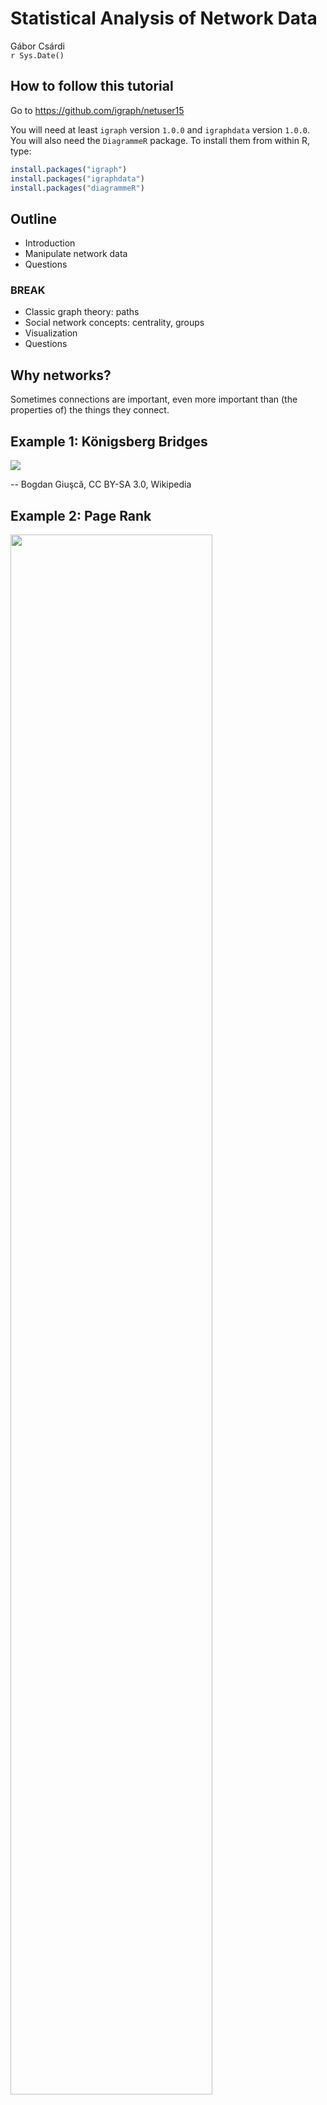 # Statistical Analysis of Network Data
Gábor Csárdi  
`r Sys.Date()`  



## How to follow this tutorial

Go to https://github.com/igraph/netuser15

You will need at least `igraph` version `1.0.0` and `igraphdata` version
`1.0.0`. You will also need the `DiagrammeR` package. To install them
from within R, type:

```r
install.packages("igraph")
install.packages("igraphdata")
install.packages("diagrammeR")
```



## Outline

* Introduction
* Manipulate network data
* Questions

### BREAK

* Classic graph theory: paths
* Social network concepts: centrality, groups
* Visualization
* Questions

## Why networks?

Sometimes connections are important, even more important than
(the properties of) the things they connect.

## Example 1: Königsberg Bridges

![](images/Konigsberg_bridges.png)

-- Bogdan Giuşcă, CC BY-SA 3.0, Wikipedia

## Example 2: Page Rank

<img src="images/ILLUSTRATION3.PNG.png" width="80%">

http://computationalculture.net/article/what_is_in_pagerank

## Example 3: Matching Twitter to Facebook

![](images/twitter-facebook-branding2.png)

http://morganlinton.com/wp-content/uploads/2013/12/twitter-facebook-branding2.png

## Example 4: Detection of groups 

![](images/389px-Network_Community_Structure.svg.png)

https://en.wikipedia.org/wiki/Community_structure#/
media/File:Network_Community_Structure.svg

<!-- ## Example 5: Detection of unusual activity -->

<!-- Detection of dense parts of the network, that were not dense before. -->

## About igraph

* Network analysis library, written mostly in C/C++.
* Interface to R and Python
* https://github.com/igraph
* http://igraph.org
* Mailing list, stack overflow help.
* Open GitHub issues for bugs

# Creating and manipulating networks in R/igraph.

## What is a network or graph?

![](user-2015_files/figure-html/unnamed-chunk-1-1.png) 

## More formally:

* `V`: set of vertices
* `E`: subset of ordered or unordered pairs of vertices. Multiset, really.

## Creating toy networks with `make_graph`


```r
library(igraph)
```


```r
toy1 <- make_graph(~ A - B, B - C - D, D - E:F:A, A:B - G:H)
toy1
```

```
#> IGRAPH UN-- 8 10 -- 
#> + attr: name (v/c)
#> + edges (vertex names):
#>  [1] A--B A--D A--G A--H B--C B--G B--H C--D D--E D--F
```

----


```r
par(mar = c(0,0,0,0)); plot(toy1)
```

![](user-2015_files/figure-html/unnamed-chunk-4-1.png) 

----


```r
toy2 <- make_graph(~ A -+ B, B -+ C -+ D +- A:B)
toy2
```

```
#> IGRAPH DN-- 4 5 -- 
#> + attr: name (v/c)
#> + edges (vertex names):
#> [1] A->B A->D B->C B->D C->D
```

----


```r
par(mar = c(0,0,0,0)); plot(toy2)
```

![](user-2015_files/figure-html/unnamed-chunk-6-1.png) 

## Printout of a graph


```r
toy2
```

```
#> IGRAPH DN-- 4 5 -- 
#> + attr: name (v/c)
#> + edges (vertex names):
#> [1] A->B A->D B->C B->D C->D
```

`IGRAPH` means this is a graph object. Next, comes a four letter
code:

* `U` or `D` for undirected or directed
* `N` if the graph is named, always use named graphs for real data sets.
* `W` if the graph is weighted (has a `weight` edge attribute).
* `B` if the graph is bipartite (has a `type` vertex attribute).

## Attributes


```r
make_ring(5)
```

```
#> IGRAPH U--- 5 5 -- Ring graph
#> + attr: name (g/c), mutual (g/l), circular (g/l)
#> + edges:
#> [1] 1--2 2--3 3--4 4--5 1--5
```

* Some graphs have a name (`name` graph attribute), that comes after
the two dashes.
* Then the variuos attributes are listed. Attributes
are metadata that is attached to the vertices, edges, or the graph
itself.
* `(v/c)` means that `name` is a vertex attribute, and it is
character.
* `(e/.)` means an edge attribute, `(g/.)` means a graph attribute

-----


```r
make_ring(5)
```

```
#> IGRAPH U--- 5 5 -- Ring graph
#> + attr: name (g/c), mutual (g/l), circular (g/l)
#> + edges:
#> [1] 1--2 2--3 3--4 4--5 1--5
```
* Attribute types: `c` for character, `n` for numeric, `l` for
logical and `x` (complex) for anything else.
* igraph treats some attributes specially. Always start your non-special
attributes with an uppercase letter.

## Real network data

## Adjacency matrices


```r
A <- matrix(sample(0:1, 100, replace = TRUE), nrow = 10)
A
```

```
#>       [,1] [,2] [,3] [,4] [,5] [,6] [,7] [,8] [,9] [,10]
#>  [1,]    0    0    1    0    0    0    0    1    1     1
#>  [2,]    1    1    0    1    0    0    0    1    1     1
#>  [3,]    0    1    0    1    0    1    1    0    1     1
#>  [4,]    0    0    0    0    1    1    0    0    0     0
#>  [5,]    0    1    0    0    0    1    1    0    0     0
#>  [6,]    1    0    1    1    1    0    0    0    0     1
#>  [7,]    1    1    0    0    0    0    1    0    0     0
#>  [8,]    1    0    1    1    0    0    1    0    0     0
#>  [9,]    1    1    1    1    0    0    0    0    1     1
#> [10,]    1    1    1    1    1    0    0    1    1     1
```

-----


```r
graph_from_adjacency_matrix(A)
```

```
#> IGRAPH D--- 10 47 -- 
#> + edges:
#>  [1]  1-> 3  1-> 8  1-> 9  1->10  2-> 1  2-> 2  2-> 4  2-> 8  2-> 9
#> [10]  2->10  3-> 2  3-> 4  3-> 6  3-> 7  3-> 9  3->10  4-> 5  4-> 6
#> [19]  5-> 2  5-> 6  5-> 7  6-> 1  6-> 3  6-> 4  6-> 5  6->10  7-> 1
#> [28]  7-> 2  7-> 7  8-> 1  8-> 3  8-> 4  8-> 7  9-> 1  9-> 2  9-> 3
#> [37]  9-> 4  9-> 9  9->10 10-> 1 10-> 2 10-> 3 10-> 4 10-> 5 10-> 8
#> [46] 10-> 9 10->10
```

## List of edges


```r
L <- matrix(sample(1:10, 20, replace = TRUE), ncol = 2)
L
```

```
#>       [,1] [,2]
#>  [1,]    7    6
#>  [2,]    6    4
#>  [3,]    4    1
#>  [4,]    7    6
#>  [5,]    7    4
#>  [6,]    6    7
#>  [7,]    5   10
#>  [8,]   10    9
#>  [9,]    4    7
#> [10,]    2    2
```

-----


```r
graph_from_edgelist(L)
```

```
#> IGRAPH D--- 10 10 -- 
#> + edges:
#>  [1]  7-> 6  6-> 4  4-> 1  7-> 6  7-> 4  6-> 7  5->10 10-> 9  4-> 7
#> [10]  2-> 2
```

## Two tables, one for vertices, one for edges


```r
edges <- data.frame(
  stringsAsFactors = FALSE,
  from = c("BOS", "JFK", "LAX"),
  to   = c("JFK", "LAX", "JFK"),
  Carrier = c("United", "Jetblue", "Virgin America"),
  Departures = c(30, 60, 121)
)
vertices <- data.frame(
  stringsAsFactors = FALSE,
  name = c("BOS", "JFK", "LAX"),
  City = c("Boston, MA", "New York City, NY",
    "Los Angeles, CA")
)
```

-----


```r
edges
```

```
#>   from  to        Carrier Departures
#> 1  BOS JFK         United         30
#> 2  JFK LAX        Jetblue         60
#> 3  LAX JFK Virgin America        121
```

-----


```r
vertices
```

```
#>   name              City
#> 1  BOS        Boston, MA
#> 2  JFK New York City, NY
#> 3  LAX   Los Angeles, CA
```

-----


```r
toy_air <- graph_from_data_frame(edges, vertices = vertices)
toy_air
```

```
#> IGRAPH DN-- 3 3 -- 
#> + attr: name (v/c), City (v/c), Carrier (e/c), Departures (e/n)
#> + edges (vertex names):
#> [1] BOS->JFK JFK->LAX LAX->JFK
```

----

The real US airports data set is in the `igraphdata` package:


```r
library(igraphdata)
data(USairports)
USairports
```

```
#> IGRAPH DN-- 755 23473 -- US airports
#> + attr: name (g/c), name (v/c), City (v/c), Position (v/c),
#> | Carrier (e/c), Departures (e/n), Seats (e/n), Passengers
#> | (e/n), Aircraft (e/n), Distance (e/n)
#> + edges (vertex names):
#>  [1] BGR->JFK BGR->JFK BOS->EWR ANC->JFK JFK->ANC LAS->LAX MIA->JFK
#>  [8] EWR->ANC BJC->MIA MIA->BJC TEB->ANC JFK->LAX LAX->JFK LAX->SFO
#> [15] AEX->LAS BFI->SBA ELM->PIT GEG->SUN ICT->PBI LAS->LAX LAS->PBI
#> [22] LAS->SFO LAX->LAS PBI->AEX PBI->ICT PIT->VCT SFO->LAX VCT->DWH
#> [29] IAD->JFK ABE->CLT ABE->HPN AGS->CLT AGS->CLT AVL->CLT AVL->CLT
#> [36] AVP->CLT AVP->PHL BDL->CLT BHM->CLT BHM->CLT BNA->CLT BNA->CLT
#> + ... omitted several edges
```

----

Converting it back to tables


```r
as_data_frame(toy_air, what = "edges")
```

```
#>   from  to        Carrier Departures
#> 1  BOS JFK         United         30
#> 2  JFK LAX        Jetblue         60
#> 3  LAX JFK Virgin America        121
```

-----


```r
as_data_frame(toy_air, what = "vertices")
```

```
#>     name              City
#> BOS  BOS        Boston, MA
#> JFK  JFK New York City, NY
#> LAX  LAX   Los Angeles, CA
```

-----

Long data frames


```r
as_long_data_frame(toy_air)
```

```
#>   from to        Carrier Departures from_name         from_City to_name
#> 1    1  2         United         30       BOS        Boston, MA     JFK
#> 2    2  3        Jetblue         60       JFK New York City, NY     LAX
#> 3    3  2 Virgin America        121       LAX   Los Angeles, CA     JFK
#>             to_City
#> 1 New York City, NY
#> 2   Los Angeles, CA
#> 3 New York City, NY
```

-----

Quickly look at the metadata, without conversion:


```r
V(USairports)[[1:5]]
```

```
#> + 5/755 vertices, named:
#>   name          City         Position
#> 1  BGR    Bangor, ME N444827 W0684941
#> 2  BOS    Boston, MA N422152 W0710019
#> 3  ANC Anchorage, AK N611028 W1495947
#> 4  JFK  New York, NY N403823 W0734644
#> 5  LAS Las Vegas, NV N360449 W1150908
```

----


```r
E(USairports)[[1:5]]
```

```
#> + 5/23473 edges (vertex names):
#>   tail head tid hid             Carrier Departures Seats Passengers
#> 1  JFK  BGR   4   1 British Airways Plc          1   226        193
#> 2  JFK  BGR   4   1 British Airways Plc          1   299        253
#> 3  EWR  BOS   7   2 British Airways Plc          1   216        141
#> 4  JFK  ANC   4   3 China Airlines Ltd.         13  5161       3135
#> 5  ANC  JFK   3   4 China Airlines Ltd.         13  5161       4097
#>   Aircraft Distance
#> 1      627      382
#> 2      819      382
#> 3      627      200
#> 4      819     3386
#> 5      819     3386
```

## Weighted graphs

Numbers (usually real) assigned to edges. E.g. number of departures,
or number of passengers.

![](images/graph6.png)

http://web.cecs.pdx.edu/~sheard/course/Cs163/Doc/Graphs.html

## Multigraphs

They have multiple (directed) edges between the
same pair of vertices. A graph that has no multiple edges
and no loop edges is a simple graph.

![](images/Multi-pseudograph.png)

https://en.wikipedia.org/wiki/Multigraph

Multi-graphs are nasty. Always check if your graph is a multi-graph.

-----


```r
is_simple(USairports)
```

```
#> [1] FALSE
```

```r
sum(which_multiple(USairports))
```

```
#> [1] 15208
```

```r
sum(which_loop(USairports))
```

```
#> [1] 53
```

-----

`simplify()` creates a simple graph from a multigraph, in a flexible
way: you can specify what it should do with the edge attributes.


```r
air <- simplify(USairports, edge.attr.comb =
  list(Departures = "sum", Seats = "sum", Passengers = "sum", "ignore"))
is_simple(air)
```

```
#> [1] TRUE
```

```r
summary(air)
```

```
#> IGRAPH DN-- 755 8228 -- US airports
#> + attr: name (g/c), name (v/c), City (v/c), Position (v/c),
#> | Departures (e/n), Seats (e/n), Passengers (e/n)
```

## Querying and manipulating networks: the `[` and `[[` operators

The `[` operator treats the graph as an adjacency matrix.

```
    BOS JFK ANC EWR . . .
BOS   .   1   .   1
JFK   1   .   1   .
ANC   .   1   .   .
EWR   1   .   1   .
. . .
```
-----

The `[[` operator treats the graph as an adjacency list.


```r
BOS: JFK, LAX, EWR, MKE, PVD
JFK: BGR, BOS, SFO, BNA, BUF, SRQ, RIC RDU, MSP
LAX: DTW, MSY, LAS, FLL, STL,
. . .
```

## Queries

Does an edge exist?


```r
air["BOS", "JFK"]
```

```
#> [1] 1
```

```r
air["BOS", "ANC"]
```

```
#> [1] 0
```

-----

Convert the graph to an adjacency matrix, or just a part of it:


```r
air[c("BOS", "JFK", "ANC"), c("BOS", "JFK", "ANC")]
```

```
#> 3 x 3 sparse Matrix of class "dgCMatrix"
#>     BOS JFK ANC
#> BOS   .   1   .
#> JFK   1   .   1
#> ANC   .   1   .
```

For weighted graphs, query the edge weight:


```r
E(air)$weight <- E(air)$Passengers
air["BOS", "JFK"]
```

```
#> [1] 31426
```

----

All adjacenct vertices of a vertex:


```r
air[["BOS"]]
```

```
#> $BOS
#> + 79/755 vertices, named:
#>  [1] BGR JFK LAS MIA EWR LAX PBI PIT SFO IAD BDL BUF BWI CAK CLE CLT CMH
#> [18] CVG DCA DTW GSO IND LGA MDT MKE MSP MSY MYR ORF PHF PHL RDU RIC SRQ
#> [35] STL SYR ALB PVD ROC SCE FLL MCO TPA BHB IAH ORD PBG PQI MCI ATL AUS
#> [52] DEN DFW MDW PDX PHX RSW SAN SEA SLC ACY JAX MEM SJU STT SJC LGB FRG
#> [69] IAG ACK LEB MVY PVC BMG AUG HYA RKD RUT SLK
```

----


```r
air[[, "BOS"]]
```

```
#> $BOS
#> + 79/755 vertices, named:
#>  [1] BGR JFK LAS MIA EWR LAX PBI PIT SFO IAD BDL BUF BWI CAK CLE CLT CMH
#> [18] CVG DCA DTW IND LGA MDT MKE MSP MSY MYR PHF PHL RDU RIC SRQ STL SYR
#> [35] XNA ALB MHT PVD ROC SCE FLL MCO TPA BHB IAH ORD PBG PQI MCI ATL AUS
#> [52] DEN DFW MDW PDX PHX RSW SAN SEA SLC ACY JAX MEM SJU STT SJC LGB FRG
#> [69] PTK PGD ACK LEB MVY PVC AUG HYA RKD RUT SLK
```

## Manipulation

Add an edge (and potentially set its weight):

```r
air["BOS", "ANC"] <- TRUE
air["BOS", "ANC"]
```

```
#> [1] 1
```

Remove an edge:

```r
air["BOS", "ANC"] <- FALSE
air["BOS", "ANC"]
```

```
#> [1] 0
```

----

Note that you can use all allowed indexing modes, e.g.

```r
g <- make_empty_graph(10)
g[-1, 1] <- TRUE
g
```

```
#> IGRAPH D--- 10 9 -- 
#> + edges:
#> [1]  2->1  3->1  4->1  5->1  6->1  7->1  8->1  9->1 10->1
```
creates a star graph.

----

Add vertices to a graph:


```r
g <- make_ring(10) + 2
par(mar = c(0,0,0,0)); plot(g)
```

![](user-2015_files/figure-html/unnamed-chunk-35-1.png) 

----

Add vertices with attributes:


```r
g <- make_(ring(10), with_vertex_(color = "grey")) +
  vertices(2, color = "red")
par(mar = c(0,0,0,0)); plot(g)
```

![](user-2015_files/figure-html/unnamed-chunk-36-1.png) 

----

Add an edge


```r
g <- make_(star(10), with_edge_(color = "grey")) +
  edge(5, 6, color = "red")
par(mar = c(0,0,0,0)); plot(g)
```

![](user-2015_files/figure-html/unnamed-chunk-37-1.png) 

----

Add a chain of edges


```r
g <- make_(empty_graph(5)) + path(1,2,3,4,5,1)
g2 <- make_(empty_graph(5)) + path(1:5, 1)
g
```

```
#> IGRAPH D--- 5 5 -- 
#> + edges:
#> [1] 1->2 2->3 3->4 4->5 5->1
```

```r
g2
```

```
#> IGRAPH D--- 5 5 -- 
#> + edges:
#> [1] 1->2 2->3 3->4 4->5 5->1
```

## Exercise

Create the wheel graph.

![](user-2015_files/figure-html/unnamed-chunk-39-1.png) 

## (A) solution


```r
make_star(11, center = 11, mode = "undirected") + path(1:10, 1)
```

```
#> IGRAPH U--- 11 20 -- Star
#> + attr: name (g/c), mode (g/c), center (g/n)
#> + edges:
#>  [1]  1--11  2--11  3--11  4--11  5--11  6--11  7--11  8--11  9--11
#> [10] 10--11  1-- 2  2-- 3  3-- 4  4-- 5  5-- 6  6-- 7  7-- 8  8-- 9
#> [19]  9--10  1--10
```

## Vertex sequences

They are the key objects to manipulate graphs. Vertex sequences
can be created in various ways. Most frequently used ones:

|expression                 |result                            |
|:--------------------------|:---------------------------------|
|`V(air)`                   |All vertices.                     |
|`V(air)[1,2:5]`            |Vertices in these positions       |
|`V(air)[degree(air) < 2]`  |Vertices satisfying condition     |
|`V(air)[nei('BOS')]`       |Neighbors of a vertex             |
|`V(air)['BOS', 'JFK']`     |Select given vertices             |

## Edge sequences

The same for edges:

|expresssion                |result                                       |
|:--------------------------|:--------------------------------------------|
|`E(air)`                   |All edges.                                   |
|`E(air)[FL %--% CA]`       |Edges between two vertex sets                |
|`E(air)[FL %->% CA]`       |Edges between two vertex sets, directionally |
|`E(air, path = P)`         |Edges along a path                           |
|`E(air)[to('BOS')]`        |Incoming edges of a vertex                   |
|`E(air)[from('BOS')]`      |Outgoing edges of a vertex                   |

## Manipulate attributes via vertex and edge sequences


```r
FL <- V(air)[grepl("FL$", City)]
CA <- V(air)[grepl("CA$", City)]

V(air)$color <- "grey"
V(air)[FL]$color <- "blue"
V(air)[CA]$color <- "blue"
```

----


```r
E(air)[FL %--% CA]
```

```
#> + 21/8228 edges (vertex names):
#>  [1] MIA->LAX MIA->SFO MIA->SJC LAX->MIA LAX->FLL LAX->MCO LAX->TPA
#>  [8] SFO->MIA SFO->FLL SFO->MCO FLL->LAX FLL->SFO FLL->LGB MCO->LAX
#> [15] MCO->SFO TPA->LAX SMF->MIA JAX->OAK OAK->JAX LGB->FLL VNY->ORL
```

```r
E(air)$color <- "grey"
E(air)[FL %--% CA]$color <- "red"
```

## Quick look at metadata


```r
V(air)[[1:5]]
```

```
#> + 5/755 vertices, named:
#>   name          City         Position color
#> 1  BGR    Bangor, ME N444827 W0684941  grey
#> 2  BOS    Boston, MA N422152 W0710019  grey
#> 3  ANC Anchorage, AK N611028 W1495947  grey
#> 4  JFK  New York, NY N403823 W0734644  grey
#> 5  LAS Las Vegas, NV N360449 W1150908  grey
```

----


```r
E(air)[[1:5]]
```

```
#> + 5/8228 edges (vertex names):
#>   tail head tid hid Departures Seats Passengers weight color
#> 1  BOS  BGR   2   1          1    34          6      6  grey
#> 2  JFK  BGR   4   1          2   525        446    446  grey
#> 3  MIA  BGR   6   1          1    12          4      4  grey
#> 4  EWR  BGR   7   1          4   758        680    680  grey
#> 5  DCA  BGR  43   1          4   200        116    116  grey
```

# BREAK

## Paths


![](user-2015_files/figure-html/unnamed-chunk-45-1.png) 

## Paths

![](user-2015_files/figure-html/unnamed-chunk-46-1.png) 

## Define a path in igraph


```r
set.seed(42)
g <- sample_gnp(12, 0.25)

pa <- V(g)[11, 2, 12, 8]

V(g)[pa]$color <- 'green'
E(g)$color <- 'grey'
E(g, path = pa)$color <- 'red'
E(g, path = pa)$width <- 3
```

----


```r
par(mar=c(0,0,0,0))
plot(g, margin = 0, layout = layout_nicely)
```

![](user-2015_files/figure-html/unnamed-chunk-48-1.png) 

## Shortest paths

![](user-2015_files/figure-html/unnamed-chunk-49-1.png) 

----

Length of the shortest path: distance.
How many planes to get from `PBI` to `BDL`?


```r
air <- delete_edge_attr(air, "weight")
distances(air, 'PBI', 'ANC')
```

```
#>     ANC
#> PBI   2
```

----


```r
sp <- shortest_paths(air, 'PBI', 'ANC', output = "both")
sp
```

```
#> $vpath
#> $vpath[[1]]
#> + 3/755 vertices, named:
#> [1] PBI JFK ANC
#> 
#> 
#> $epath
#> $epath[[1]]
#> + 2/8228 edges (vertex names):
#> [1] PBI->JFK JFK->ANC
#> 
#> 
#> $predecessors
#> NULL
#> 
#> $inbound_edges
#> NULL
```

```r
air[[ sp$epath[[1]] ]]
```

```
#> $MSL
#> + 2/755 vertices, named:
#> [1] ATL DLH
#> 
#> $OKC
#> + 34/755 vertices, named:
#>  [1] JFK LAS EWR LAX ELM PIT IAD BWI CLE CLT CMH DTW MSP SDF STL IAH ORD
#> [18] MCI ABQ ATL DEN DFW HOU MDW PHX SAT SLC SMF TUS MEM GJT DAL NYL LUK
```

----


```r
all_shortest_paths(air, 'PBI', 'ANC')$res
```

```
#> [[1]]
#> + 3/755 vertices, named:
#> [1] PBI ORD ANC
#> 
#> [[2]]
#> + 3/755 vertices, named:
#> [1] PBI EWR ANC
#> 
#> [[3]]
#> + 3/755 vertices, named:
#> [1] PBI JFK ANC
```

## Weighted paths


```r
wair <- simplify(USairports, edge.attr.comb = 
   list(Departures = "sum", Seats = "sum", Passangers = "sum",
        Distance = "first", "ignore"))
E(wair)$weight <- E(wair)$Distance
```

## Weighted (shortest) paths


```r
distances(wair, c('BOS', 'JFK', 'PBI', 'AZO'), 
                    c('BOS', 'JFK', 'PBI', 'AZO'))
```

```
#>      BOS  JFK  PBI  AZO
#> BOS    0  187 1197  745
#> JFK  187    0 1028  621
#> PBI 1197 1028    0 1116
#> AZO  745  621 1116    0
```

----


```r
shortest_paths(wair, from = 'BOS', to = 'AZO')$vpath
```

```
#> [[1]]
#> + 3/755 vertices, named:
#> [1] BOS DTW AZO
```

```r
all_shortest_paths(wair, from = 'BOS', to = 'AZO')$res
```

```
#> [[1]]
#> + 3/755 vertices, named:
#> [1] BOS DTW AZO
```

## Mean path length


```r
mean_distance(air)
```

```
#> [1] 3.52743
```

```r
air_dist_hist <- distance_table(air)
air_dist_hist
```

```
#> $res
#> [1]   8228  94912 166335 163830  86263  15328   2793    291     27
#> 
#> $unconnected
#> [1] 31263
```

----


```r
barplot(air_dist_hist$res, names.arg = seq_along(air_dist_hist$res))
```

![](user-2015_files/figure-html/unnamed-chunk-57-1.png) 

## Components

<img src="images/Pseudoforest.png" with="65%">

David Eppstein, public domain

## Strongly connected components

<img src="images/scc.jpg" width="65%">

http://www.greatandlittle.com/studios/

----


```r
co <- components(air, mode = "weak")
co$csize
```

```
#> [1] 745   2   2   3   2   1
```

```r
groups(co)[[2]]
```

```
#> [1] "GKN" "MXY"
```

----


```r
co <- components(air, mode = "strong")
co$csize
```

```
#>  [1]   1   1   1   1   1   1   1   1   1   1   2   1   2   1   1   2   1
#> [18]   1   1   1   1   1   1   1 723   1   1   1   1   1
```

## Bow-tie structure of a directed graph

<img src="images/bowtie-page.png" width="65%">

http://webdatacommons.org/hyperlinkgraph/2012-08/topology.html

## Exercise

1. Extract the large (strongly) connected component from the
   airport graph, as a separate graph.
   Hint: `components()`, `induced_subgraph()`.
   How many airports are not in this component?

1. In the large connected component, which airport is better
   connected, `LAX` or `BOS`? I.e. what is the mean number of
   plane changes that are required if traveling to a uniformly
   randomly picked airport?

1. Which airport is the best connected one? Which one is the 
   worst (within the strongly connected component)?

## Solution


```r
largest_component <- function(graph) {
  comps <- components(graph, mode = "strong")
  gr <- groups(comps)
  sizes <- vapply(gr, length, 1L)
  induced_subgraph(graph, gr[[ which.max(sizes) ]])
}
sc_air <- largest_component(air)
```

----


```r
table(distances(sc_air, "BOS"))
```

```
#> 
#>   0   1   2   3   4   5 
#>   1  83 355 135 147   2
```

```r
table(distances(sc_air, "LAX"))
```

```
#> 
#>   0   1   2   3   4   5 
#>   1 109 394 195  22   2
```

----


```r
mean(as.vector(distances(sc_air, "BOS")))
```

```
#> [1] 2.484094
```

```r
mean(as.vector(distances(sc_air, "LAX")))
```

```
#> [1] 2.185339
```

----


```r
D <- distances(sc_air)
sort(rowMeans(D))[1:10]
```

```
#>      ORD      MSP      SEA      DTW      LAX      PHX      EWR      ANC 
#> 2.117566 2.146611 2.149378 2.170124 2.185339 2.218534 2.224066 2.230982 
#>      SLC      JFK 
#> 2.235131 2.275242
```

----


```r
sort(rowMeans(D), decreasing = TRUE)[1:10]
```

```
#>      DQR      SDX      BLD      TIQ      TCL      CPX      AFK      WHD 
#> 6.147994 6.147994 5.150761 5.135546 4.889350 4.872752 4.820194 4.799447 
#>      ZXH      DOF 
#> 4.799447 4.798064
```

----


```r
V(sc_air)[[names(sort(rowMeans(D), decreasing = TRUE)[1:10])]]
```

```
#> + 10/723 vertices, named:
#>     name                 City         Position color
#> 567  DQR    Peach Springs, AZ N355919 W1134836  grey
#> 570  SDX           Sedona, AZ N345055 W1114718  grey
#> 566  BLD     Boulder City, NV N355651 W1145140  grey
#> 180  TIQ           Tinian, TT N145949 E1453705  grey
#> 688  TCL       Tuscaloosa, AL N331314 W0873641  grey
#> 722  CPX          Culebra, PR  N181848 W651816  grey
#> 670  AFK         Nebraska, NE  N403620 W955204  grey
#> 418  WHD            Hyder, AK N555412 W1300024  grey
#> 420  ZXH Chomondely Sound, AK N551421 W1320651  grey
#> 410  DOF         Dora Bay, AK N551400 W1321300  grey
```

## Centrality

Finding important vertices in the network (family of concepts)

![](user-2015_files/figure-html/unnamed-chunk-66-1.png) 

## Centrality

![](user-2015_files/figure-html/unnamed-chunk-67-1.png) 

## Classic centrality measures: degree


```r
V(kite)$label.cex <- 2
V(kite)$color <- V(kite)$frame.color <- "grey"
V(kite)$size <- 30
par(mar=c(0,0,0,0)) ; plot(kite)
```

![](user-2015_files/figure-html/unnamed-chunk-68-1.png) 

-------


```r
d <- degree(kite)
par(mar = c(0,0,0,0))
plot(kite, vertex.size = 10 * d, vertex.label =
       paste0(V(kite)$name, ":", d))
```

![](user-2015_files/figure-html/unnamed-chunk-69-1.png) 


## Classic centrality measures: closeness

1 / How many steps do you need to get there?


```r
cl <- closeness(kite)
```

-----


```r
par(mar=c(0,0,0,0)); plot(kite, vertex.size = 500 * cl)
```

![](user-2015_files/figure-html/unnamed-chunk-71-1.png) 

## Classic centrality measures: betweenness

How many shortest paths goes through me


```r
btw <- betweenness(kite)
btw
```

```
#>          A          B          C          D          E          F 
#>  0.8333333  0.8333333  0.0000000  3.6666667  0.0000000  8.3333333 
#>          G          H          I          J 
#>  8.3333333 14.0000000  8.0000000  0.0000000
```

-----


```r
par(mar=c(0,0,0,0)); plot(kite, vertex.size = 3 * btw)
```

![](user-2015_files/figure-html/unnamed-chunk-73-1.png) 

## Eigenvector centrality

Typically for directed. Central vertex: it is cited by central vertices.


```r
ec <- eigen_centrality(kite)$vector
ec
```

```
#>          A          B          C          D          E          F 
#> 0.73221232 0.73221232 0.59422577 1.00000000 0.59422577 0.82676381 
#>          G          H          I          J 
#> 0.82676381 0.40717690 0.09994054 0.02320742
```

```r
cor(ec, d)
```

```
#> [1] 0.9542561
```

-----


```r
par(mar=c(0,0,0,0)); plot(kite, vertex.size = 20 * ec)
```

![](user-2015_files/figure-html/unnamed-chunk-75-1.png) 

## Page Rank

Fixes the practical problems with eigenvector centrality


```r
page_rank(kite)$vector
```

```
#>          A          B          C          D          E          F 
#> 0.10191991 0.10191991 0.07941811 0.14714792 0.07941811 0.12890693 
#>          G          H          I          J 
#> 0.12890693 0.09524829 0.08569396 0.05141993
```

## Exercise

Create a table that contains the top 10 most central 
airports according to all these centrality measures.

# Clusters

## Why finding groups

Finding groups in networks. Dimensionality reduction. Community detection.

We want to find dense groups.

-----

<img src="images/communities1.png" width="70%">

## Clusters by hand


```r
graph <- make_graph( ~ A-B-C-D-A, E-A:B:C:D, 
                       F-G-H-I-F, J-F:G:H:I,
                       K-L-M-N-K, O-K:L:M:N,
                       P-Q-R-S-P, T-P:Q:R:S,
                       B-F, E-J, C-I, L-T, O-T, M-S,
                       C-P, C-L, I-L, I-P)
```

----


```r
par(mar=c(0,0,0,0)); plot(graph)
```

![](user-2015_files/figure-html/unnamed-chunk-78-1.png) 

----


```r
flat_clustering <- make_clusters(
    graph,
    c(1,1,1,1,1,2,2,2,2,2,3,3,3,3,3,4,4,4,4,4))
```

-----


```r
flat_clustering
```

```
#> IGRAPH clustering unknown, groups: 4, mod: 0.51
#> + groups:
#>   $`1`
#>   [1] 1 2 3 4 5
#>   
#>   $`2`
#>   [1]  6  7  8  9 10
#>   
#>   $`3`
#>   [1] 11 12 13 14 15
#>   
#>   $`4`
#>   + ... omitted several groups/vertices
```

-----


```r
flat_clustering[[1]]
```

```
#> [1] 1 2 3 4 5
```

```r
length(flat_clustering)
```

```
#> [1] 4
```

```r
sizes(flat_clustering)
```

```
#> Community sizes
#> 1 2 3 4 
#> 5 5 5 5
```

-----


```r
induced_subgraph(graph, flat_clustering[[1]])
```

```
#> IGRAPH UN-- 5 8 -- 
#> + attr: name (v/c)
#> + edges (vertex names):
#> [1] A--B A--D A--E B--C B--E C--D C--E D--E
```

## Hierarchical community structure

Typically produced by top-down or bottom-up clustering algorithms.

The outcome can be represented as a *dendrogram*,
a tree-like diagram that illustrates the order in which the clusters
are merged (in the bottom-up case) or split (in the top-down case).

-----

<img src="images/communities2.png" width="100%">

## Clustering quality measures

- External quality measures: require ground truth
- Internal quality measures: require assumption about *good*
clusters.

## External quality measures

Measure                       | Type       | Range      | igraph name
------------------------------|------------|------------|----------------
Rand index                    | similarity | 0 to 1     | `rand`
Adjusted Rand index           | similarity | -0.5 to 1  | `adjusted.rand`
Split-join distance           | distance   | 0 to 2n    | `split.join`
Variation of information      | distance   | 0 to log n | `vi` |
Normalized mutual information | similarity | 0 to 1     | `nmi`

## External quality measures


```r
data(karate)
karate
```

```
#> IGRAPH UNW- 34 78 -- Zachary's karate club network
#> + attr: name (g/c), Citation (g/c), Author (g/c), Faction (v/n),
#> | name (v/c), label (v/c), color (v/n), weight (e/n)
#> + edges (vertex names):
#>  [1] Mr Hi  --Actor 2  Mr Hi  --Actor 3  Mr Hi  --Actor 4 
#>  [4] Mr Hi  --Actor 5  Mr Hi  --Actor 6  Mr Hi  --Actor 7 
#>  [7] Mr Hi  --Actor 8  Mr Hi  --Actor 9  Mr Hi  --Actor 11
#> [10] Mr Hi  --Actor 12 Mr Hi  --Actor 13 Mr Hi  --Actor 14
#> [13] Mr Hi  --Actor 18 Mr Hi  --Actor 20 Mr Hi  --Actor 22
#> [16] Mr Hi  --Actor 32 Actor 2--Actor 3  Actor 2--Actor 4 
#> [19] Actor 2--Actor 8  Actor 2--Actor 14 Actor 2--Actor 18
#> + ... omitted several edges
```

```r
karate <- delete_edge_attr(karate, "weight")
```

-----


```r
ground_truth <- make_clusters(karate, V(karate)$Faction)
length(ground_truth)
```

```
#> [1] 2
```

```r
ground_truth
```

```
#> IGRAPH clustering unknown, groups: 2, mod: 0.37
#> + groups:
#>   $`1`
#>    [1]  1  2  3  4  5  6  7  8 11 12 13 14 17 18 20 22
#>   
#>   $`2`
#>    [1]  9 10 15 16 19 21 23 24 25 26 27 28 29 30 31 32 33 34
#> 
```

## Exercise

Write a naive clustering method that classifies vertices
into two groups, based on two center vertices. Put the two
centers in separate clusters, and other vertices in the
cluster whose center is closer to it.


```r
cluster_naive2 <- function(graph, center1, center2) {
  # ...
}
```

## Solution


```r
cluster_naive2 <- function(graph, center1, center2) {
  dist <- distances(graph, c(center1, center2))
  cl <- apply(dist, 2, which.min)
  make_clusters(graph, cl)
}
dist_memb <- cluster_naive2(karate, 'John A', 'Mr Hi')
```

----


```r
dist_memb
```

```
#> IGRAPH clustering unknown, groups: 2, mod: 0.31
#> + groups:
#>   $`1`
#>    [1] "Actor 9"  "Actor 10" "Actor 14" "Actor 15" "Actor 16" "Actor 19"
#>    [7] "Actor 20" "Actor 21" "Actor 23" "Actor 24" "Actor 25" "Actor 26"
#>   [13] "Actor 27" "Actor 28" "Actor 29" "Actor 30" "Actor 31" "Actor 32"
#>   [19] "Actor 33" "John A"  
#>   
#>   $`2`
#>    [1] "Mr Hi"    "Actor 2"  "Actor 3"  "Actor 4"  "Actor 5"  "Actor 6" 
#>    [7] "Actor 7"  "Actor 8"  "Actor 11" "Actor 12" "Actor 13" "Actor 17"
#>   [13] "Actor 18" "Actor 22"
#>   + ... omitted several groups/vertices
```

## Rand index

Check if pairs of vertices are classified correctly


```r
rand_index <- compare(ground_truth, dist_memb, method = "rand")
rand_index
```

```
#> [1] 0.885918
```

## Rand index

Random clusterings


```r
random_partition <- function(n, k = 2) { sample(k, n, replace = TRUE) }
total <- numeric(100)
for (i in seq_len(100)) {
  c1 <- random_partition(100)
  c2 <- random_partition(100)
  total[i] <- compare(c1, c2, method = "rand")
}
mean(total)
```

```
#> [1] 0.500198
```

## Adjusted Rand index


```r
total <- numeric(100)
for (i in seq_len(100)) {
  c1 <- random_partition(100)
  c2 <- random_partition(100)
  total[i] <- compare(c1, c2, method = "adjusted.rand")
}
mean(total)
```

```
#> [1] -0.001865032
```

## Adjusted rand index


```r
compare(ground_truth, dist_memb, method = "adjusted.rand")
```

```
#> [1] 0.7718469
```

## Internal quality metrics: density


```r
edge_density(karate)
```

```
#> [1] 0.1390374
```

```r
subgraph_density <- function(graph, vertices) {
  sg <- induced_subgraph(graph, vertices)
  edge_density(sg)
}
```


```r
subgraph_density(karate, ground_truth[[1]])
```

```
#> [1] 0.275
```

```r
subgraph_density(karate, ground_truth[[2]])
```

```
#> [1] 0.2287582
```

## Internal quality metrics: modularity

Uses a null model

$$Q(G) = \frac{1}{2m} \sum_{i=1}^n \sum_{j=1}^n \left( A_{ij} - p_{ij} \right) \delta_{ij}$$

$A_{ij}$: Adjacency matrix

$\delta_{ij}$: $i$ and $j$ are in the same cluster

$p_{ij}$ expected value for an $(i,j)$ edge from the null model

## Modularity

Common null model: degree-sequence (configuration) model

$$Q(G) = \frac{1}{2m} \sum_{i=1}^n \sum_{j=1}^n \left( A_{ij} - \frac{k_i k_j}{2m} \right)
       \delta_{ij}$$

## Modularity in igraph


```r
modularity(ground_truth)
```

```
#> [1] 0.3714661
```

```r
modularity(karate, membership(ground_truth))
```

```
#> [1] 0.3714661
```

----

Well behaving:


```r
modularity(karate, rep(1, gorder(karate)))
```

```
#> [1] 0
```

```r
modularity(karate, seq_len(gorder(karate)))
```

```
#> [1] -0.04980276
```

## Heuristic algorithms

Edge-betweenness clustering

Exact modularity optimization

Greedy agglomerative algorithm to maximize modularity

## Edge-betweenness clustering


```r
dendrogram <- cluster_edge_betweenness(karate)
dendrogram
```

```
#> IGRAPH clustering edge betweenness, groups: 5, mod: 0.4
#> + groups:
#>   $`1`
#>    [1] "Mr Hi"    "Actor 2"  "Actor 4"  "Actor 8"  "Actor 12" "Actor 13"
#>    [7] "Actor 14" "Actor 18" "Actor 20" "Actor 22"
#>   
#>   $`2`
#>   [1] "Actor 3"  "Actor 25" "Actor 26" "Actor 28" "Actor 29" "Actor 32"
#>   
#>   $`3`
#>   [1] "Actor 5"  "Actor 6"  "Actor 7"  "Actor 11" "Actor 17"
#>   
#>   + ... omitted several groups/vertices
```

-----


```r
membership(dendrogram)
```

```
#>    Mr Hi  Actor 2  Actor 3  Actor 4  Actor 5  Actor 6  Actor 7  Actor 8 
#>        1        1        2        1        3        3        3        1 
#>  Actor 9 Actor 10 Actor 11 Actor 12 Actor 13 Actor 14 Actor 15 Actor 16 
#>        4        5        3        1        1        1        4        4 
#> Actor 17 Actor 18 Actor 19 Actor 20 Actor 21 Actor 22 Actor 23 Actor 24 
#>        3        1        4        1        4        1        4        4 
#> Actor 25 Actor 26 Actor 27 Actor 28 Actor 29 Actor 30 Actor 31 Actor 32 
#>        2        2        4        2        2        4        4        2 
#> Actor 33   John A 
#>        4        4
```

-----


```r
compare_all <- function(cl1, cl2) {
  methods <- eval(as.list(args(compare))$method)
  vapply(methods, compare, 1.0, comm1 = cl1, comm2 = cl2)
}
compare_all(dendrogram, ground_truth)
```

```
#>            vi           nmi    split.join          rand adjusted.rand 
#>     0.8868344     0.5798278    13.0000000     0.7379679     0.4686165
```

-----


```r
cluster_memb <- cut_at(dendrogram, no = 2)
compare_all(cluster_memb, ground_truth)
```

```
#>            vi           nmi    split.join          rand adjusted.rand 
#>     0.2252446     0.8364981     2.0000000     0.9411765     0.8823025
```

```r
clustering <- make_clusters(karate, membership = cluster_memb)
```

----


```r
V(karate)[Faction == 1]$shape <- "circle"
V(karate)[Faction == 2]$shape <- "square"
par(mar=c(0,0,0,0)); plot(clustering, karate)
```

![](user-2015_files/figure-html/unnamed-chunk-100-1.png) 

-----


```r
par(mar=c(0,0,0,0)); plot_dendrogram(dendrogram, direction = "downwards")
```

![](user-2015_files/figure-html/unnamed-chunk-101-1.png) 

## Exact modularity maximization


```r
optimal <- cluster_optimal(karate)
modularity(clustering)
```

```
#> [1] 0.3599606
```

```r
modularity(optimal)
```

```
#> [1] 0.4197896
```

```r
modularity(ground_truth)
```

```
#> [1] 0.3714661
```

## Heuristic modularity optimization


```r
dend_fast <- cluster_fast_greedy(karate)
compare_all(dend_fast, ground_truth)
```

```
#>            vi           nmi    split.join          rand adjusted.rand 
#>     0.5321150     0.6924673    10.0000000     0.8413547     0.6802559
```

-----


```r
par(mar = c(0,0,0,0)); plot_dendrogram(dend_fast, direction = "downwards")
```

![](user-2015_files/figure-html/unnamed-chunk-104-1.png) 

# Visualization

## Plotting parameters

----

Globally


```r
igraph_options(edge.color = "black")
data(karate) ; par(mar=c(0,0,0,0)); plot(karate)
```

![](user-2015_files/figure-html/unnamed-chunk-105-1.png) 

-----

Graph parameter


```r
V(karate)$color <- "DarkOliveGreen" ; E(karate)$color <- "grey"
par(mar=c(0,0,0,0)) ; plot(karate)
```

![](user-2015_files/figure-html/unnamed-chunk-106-1.png) 

-----

As an argument to `plot()`:

```r
par(mar = c(0,0,0,0))
plot(karate, edge.color = "black", vertex.color = "#00B7FF",
     vertex.label.color = "black")
```

![](user-2015_files/figure-html/unnamed-chunk-107-1.png) 

## igraph color palettes


```r
karate$palette <- categorical_pal(length(clustering))
par(mar = c(0,0,0,0)); plot(karate, vertex.color = membership(clustering))
```

![](user-2015_files/figure-html/unnamed-chunk-108-1.png) 

----

Others: `r_pal()`, `sequential_pal()`, `diverging_pal()`.

## Graphical parameters

Vertices: `size`, `size`, `color`, `frame.color`, `shape` (circle, square, rectangle, pie, 
raster, none), `label`, `label.family`, `label.font`, `label.cex`, `label.dist`,
`label.degree`, `label.color`.

Edges: `color`, `width`, `arrow.size`, `arrow.width`, `lty`, `label`, 
`label.family`, `label.font`, `label.cex`, `label.color`, `label.x`, `label.y`,
`curved`, `arrow.mode`, `loop.angle`, `loop.angle2`.

Graph: `layout` (a numeric matrix), `margin`, `palette` (for vertex color),
`rescale`, `asp`, `frame`, `main` (title), `sub` (title), `xlab`, `ylab`.

## Vertex shapes


```r
shapes()
```

```
#>  [1] "circle"     "crectangle" "csquare"    "none"       "pie"       
#>  [6] "raster"     "rectangle"  "sphere"     "square"     "vrectangle"
```

----




```r
plot(g, vertex.shape=shapes, vertex.label=shapes, vertex.label.dist=1,
     vertex.size=15, vertex.size2=15,
     vertex.pie=lapply(shapes, function(x) if (x=="pie") 2:6 else 0),
     vertex.pie.color=list(heat.colors(5)))
```

----

![](user-2015_files/figure-html/unnamed-chunk-112-1.png) 

## Layout algorithms

Layout lagorithm: place the vertices in a way, such that 

* nodes are distributed evenly
* edges have about the same length
* connected vertices are closer to each other
* edges are not crossing

This is really hard, often impossible!

## Force-directed algorithms

![](user-2015_files/figure-html/unnamed-chunk-113-1.png) 

## Trees


```r
tree <- make_tree(20, 3)
par(mar = c(0,0,0,0)); plot(tree, layout=layout_as_tree)
```

![](user-2015_files/figure-html/unnamed-chunk-114-1.png) 

----


```r
l <- layout_as_tree(tree, circular = TRUE)
par(mar = c(0,0,0,0)); plot(tree, layout = l)
```

![](user-2015_files/figure-html/unnamed-chunk-115-1.png) 

----


```
#> [1] TRUE
```


```r
summary(DC)
```

```
#> IGRAPH DN-- 22 27 -- 
#> + attr: name (v/c), color (v/c), shape (v/c), size (v/n), size2
#> | (v/n), label (v/x), lty (e/n), arrow.size (e/n)
```

```r
lay1 <-  layout_with_sugiyama(DC, layers=apply(sapply(layers,
                        function(x) V(DC)$name %in% x), 1, which))
```

----


```r
par(mar = rep(0, 4))
plot(DC, layout = lay1$layout, vertex.label.cex = 0.5)
```

![](user-2015_files/figure-html/unnamed-chunk-118-1.png) 

----


```r
par(mar = c(0,0,0,0)); plot(lay1$extd_graph, vertex.label.cex=0.5)
```

![](user-2015_files/figure-html/unnamed-chunk-119-1.png) 

## Slightly bigger networks


```r
data(UKfaculty)
UKfaculty
```

```
#> IGRAPH D-W- 81 817 -- 
#> + attr: Type (g/c), Date (g/c), Citation (g/c), Author (g/c),
#> | Group (v/n), weight (e/n)
#> + edges:
#>  [1] 57->52 76->42 12->69 43->34 28->47 58->51  7->29 40->71  5->37
#> [10] 48->55  6->58 21-> 8 28->69 43->21 67->58 65->42  5->67 52->75
#> [19] 37->64  4->36 12->49 19->46 37-> 9 74->36 62-> 1 15-> 2 72->49
#> [28] 46->62  2->29 40->12 22->29 71->69  4-> 3 37->69  5-> 6 77->13
#> [37] 23->49 52->35 20->14 62->70 34->35 76->72  7->42 37->42 51->80
#> [46] 38->45 62->64 36->53 62->77 17->61  7->68 46->29 44->53 18->58
#> [55] 12->16 72->42 52->32 58->21 38->17 15->51 22-> 7 22->69  5->13
#> + ... omitted several edges
```

----


```r
par(mar = c(0,0,0,0)); plot(UKfaculty, layout = layout_with_graphopt)
```

![](user-2015_files/figure-html/unnamed-chunk-121-1.png) 

----


```r
cl_uk <- cluster_louvain(as.undirected(UKfaculty))
cl_gr <- contract(UKfaculty, mapping = cl_uk$membership)
E(cl_gr)$weight <- count_multiple(cl_gr)
cl_grs <- simplify(cl_gr)
E(cl_grs)$weight
```

```
#>  [1]  289    1   49  256  289 1296   16  256  144   16    4  729  784
#> [14]  256    1   81  121  169
```

----


```r
par(mar = c(0,0,0,0)); plot(cl_grs, edge.width=E(cl_grs)$weight / 200,
            edge.curved = .2, vertex.size = sizes(cl_uk) * 2)
```

![](user-2015_files/figure-html/unnamed-chunk-123-1.png) 

----


```r
subs <- lapply(groups(cl_uk), induced_subgraph, graph = UKfaculty)
summary(subs[[1]])
```

```
#> IGRAPH D-W- 6 29 -- 
#> + attr: Type (g/c), Date (g/c), Citation (g/c), Author (g/c),
#> | Group (v/n), weight (e/n)
```

----


```r
par(mar=c(0,0,0,0)); plot(subs[[1]])
```

![](user-2015_files/figure-html/unnamed-chunk-125-1.png) 

## Exercise

A minimum spanning tree is a graph without cycle, that has the minimal 
weight sum among all spanning trees of the graph.

Try to visualize the airport network using the minimal spanning tree.
`mst()` calculates the (or a) minimum spanning tree. Hint: what will
you use as weight? Do you really want a minimum spanning tree, or a 
maximum spanning tree?

## Exporting and importing graphs

`read_graph()` and `write_graph()`.

Imports: edge list, Pajek, GraphML, GML, DL, ...

Exports: edge list, Pajek, GraphML, GML, DOT, Leda, ...

Helpful packages: `rgexf`, `intergraph`, `DiagrammeR`, `networkD3`.

## The `networkD3` package


```r
library(networkD3)
d3_net <- simpleNetwork(as_data_frame(karate, what = "edges")[, 1:3])
d3_net
```

<!--html_preserve--><div id="htmlwidget-6285" style="width:720px;height:432px;" class="simpleNetwork"></div>
<script type="application/json" data-for="htmlwidget-6285">{"x":{"links":{"source":["Mr Hi","Mr Hi","Mr Hi","Mr Hi","Mr Hi","Mr Hi","Mr Hi","Mr Hi","Mr Hi","Mr Hi","Mr Hi","Mr Hi","Mr Hi","Mr Hi","Mr Hi","Mr Hi","Actor 2","Actor 2","Actor 2","Actor 2","Actor 2","Actor 2","Actor 2","Actor 2","Actor 3","Actor 3","Actor 3","Actor 3","Actor 3","Actor 3","Actor 3","Actor 3","Actor 4","Actor 4","Actor 4","Actor 5","Actor 5","Actor 6","Actor 6","Actor 6","Actor 7","Actor 9","Actor 9","Actor 9","Actor 10","Actor 14","Actor 15","Actor 15","Actor 16","Actor 16","Actor 19","Actor 19","Actor 20","Actor 21","Actor 21","Actor 23","Actor 23","Actor 24","Actor 24","Actor 24","Actor 24","Actor 24","Actor 25","Actor 25","Actor 25","Actor 26","Actor 27","Actor 27","Actor 28","Actor 29","Actor 29","Actor 30","Actor 30","Actor 31","Actor 31","Actor 32","Actor 32","Actor 33"],"target":["Actor 2","Actor 3","Actor 4","Actor 5","Actor 6","Actor 7","Actor 8","Actor 9","Actor 11","Actor 12","Actor 13","Actor 14","Actor 18","Actor 20","Actor 22","Actor 32","Actor 3","Actor 4","Actor 8","Actor 14","Actor 18","Actor 20","Actor 22","Actor 31","Actor 4","Actor 8","Actor 9","Actor 10","Actor 14","Actor 28","Actor 29","Actor 33","Actor 8","Actor 13","Actor 14","Actor 7","Actor 11","Actor 7","Actor 11","Actor 17","Actor 17","Actor 31","Actor 33","John A","John A","John A","Actor 33","John A","Actor 33","John A","Actor 33","John A","John A","Actor 33","John A","Actor 33","John A","Actor 26","Actor 28","Actor 30","Actor 33","John A","Actor 26","Actor 28","Actor 32","Actor 32","Actor 30","John A","John A","Actor 32","John A","Actor 33","John A","Actor 33","John A","Actor 33","John A","John A"]},"options":{"linkDistance":50,"charge":-200,"fontSize":7,"linkColour":"#666","nodeColour":"#3182bd","nodeClickColour":"#E34A33","textColour":"#3182bd","opacity":0.6,"zoom":false}},"evals":[]}</script><!--/html_preserve-->

## The `DiagrammeR` package


```r
library(DiagrammeR)
```

```
#> 
#> Attaching package: 'DiagrammeR'
#> 
#> The following object is masked from 'package:igraph':
#> 
#>     add_edges
```

----


```r
df_kar <- as_data_frame(karate, what = "both")
df_kar$vertices <- cbind(node = rownames(df_kar$vertices),
                         df_kar$vertices)
dg <- create_graph(
  nodes_df = df_kar$vertices,
  edges_df = df_kar$edges
)
render_graph(dg, width = 800, height = 600)
```

<!--html_preserve--><div id="htmlwidget-9796" style="width:800px;height:600px;" class="grViz"></div>
<script type="application/json" data-for="htmlwidget-9796">{"x":{"diagram":"digraph {\n\n  \"Mr Hi\" [label = \"H\", color = \"DarkOliveGreen\"] \n  \"Actor 2\" [label = \"2\", color = \"DarkOliveGreen\"] \n  \"Actor 3\" [label = \"3\", color = \"DarkOliveGreen\"] \n  \"Actor 4\" [label = \"4\", color = \"DarkOliveGreen\"] \n  \"Actor 5\" [label = \"5\", color = \"DarkOliveGreen\"] \n  \"Actor 6\" [label = \"6\", color = \"DarkOliveGreen\"] \n  \"Actor 7\" [label = \"7\", color = \"DarkOliveGreen\"] \n  \"Actor 8\" [label = \"8\", color = \"DarkOliveGreen\"] \n  \"Actor 9\" [label = \"9\", color = \"DarkOliveGreen\"] \n  \"Actor 10\" [label = \"10\", color = \"DarkOliveGreen\"] \n  \"Actor 11\" [label = \"11\", color = \"DarkOliveGreen\"] \n  \"Actor 12\" [label = \"12\", color = \"DarkOliveGreen\"] \n  \"Actor 13\" [label = \"13\", color = \"DarkOliveGreen\"] \n  \"Actor 14\" [label = \"14\", color = \"DarkOliveGreen\"] \n  \"Actor 15\" [label = \"15\", color = \"DarkOliveGreen\"] \n  \"Actor 16\" [label = \"16\", color = \"DarkOliveGreen\"] \n  \"Actor 17\" [label = \"17\", color = \"DarkOliveGreen\"] \n  \"Actor 18\" [label = \"18\", color = \"DarkOliveGreen\"] \n  \"Actor 19\" [label = \"19\", color = \"DarkOliveGreen\"] \n  \"Actor 20\" [label = \"20\", color = \"DarkOliveGreen\"] \n  \"Actor 21\" [label = \"21\", color = \"DarkOliveGreen\"] \n  \"Actor 22\" [label = \"22\", color = \"DarkOliveGreen\"] \n  \"Actor 23\" [label = \"23\", color = \"DarkOliveGreen\"] \n  \"Actor 24\" [label = \"24\", color = \"DarkOliveGreen\"] \n  \"Actor 25\" [label = \"25\", color = \"DarkOliveGreen\"] \n  \"Actor 26\" [label = \"26\", color = \"DarkOliveGreen\"] \n  \"Actor 27\" [label = \"27\", color = \"DarkOliveGreen\"] \n  \"Actor 28\" [label = \"28\", color = \"DarkOliveGreen\"] \n  \"Actor 29\" [label = \"29\", color = \"DarkOliveGreen\"] \n  \"Actor 30\" [label = \"30\", color = \"DarkOliveGreen\"] \n  \"Actor 31\" [label = \"31\", color = \"DarkOliveGreen\"] \n  \"Actor 32\" [label = \"32\", color = \"DarkOliveGreen\"] \n  \"Actor 33\" [label = \"33\", color = \"DarkOliveGreen\"] \n  \"John A\" [label = \"A\", color = \"DarkOliveGreen\"] \n\"Mr Hi\"->\"Actor 2\" [weight = \"4\", color = \"grey\"] \n\"Mr Hi\"->\"Actor 3\" [weight = \"5\", color = \"grey\"] \n\"Mr Hi\"->\"Actor 4\" [weight = \"3\", color = \"grey\"] \n\"Mr Hi\"->\"Actor 5\" [weight = \"3\", color = \"grey\"] \n\"Mr Hi\"->\"Actor 6\" [weight = \"3\", color = \"grey\"] \n\"Mr Hi\"->\"Actor 7\" [weight = \"3\", color = \"grey\"] \n\"Mr Hi\"->\"Actor 8\" [weight = \"2\", color = \"grey\"] \n\"Mr Hi\"->\"Actor 9\" [weight = \"2\", color = \"grey\"] \n\"Mr Hi\"->\"Actor 11\" [weight = \"2\", color = \"grey\"] \n\"Mr Hi\"->\"Actor 12\" [weight = \"3\", color = \"grey\"] \n\"Mr Hi\"->\"Actor 13\" [weight = \"1\", color = \"grey\"] \n\"Mr Hi\"->\"Actor 14\" [weight = \"3\", color = \"grey\"] \n\"Mr Hi\"->\"Actor 18\" [weight = \"2\", color = \"grey\"] \n\"Mr Hi\"->\"Actor 20\" [weight = \"2\", color = \"grey\"] \n\"Mr Hi\"->\"Actor 22\" [weight = \"2\", color = \"grey\"] \n\"Mr Hi\"->\"Actor 32\" [weight = \"2\", color = \"grey\"] \n\"Actor 2\"->\"Actor 3\" [weight = \"6\", color = \"grey\"] \n\"Actor 2\"->\"Actor 4\" [weight = \"3\", color = \"grey\"] \n\"Actor 2\"->\"Actor 8\" [weight = \"4\", color = \"grey\"] \n\"Actor 2\"->\"Actor 14\" [weight = \"5\", color = \"grey\"] \n\"Actor 2\"->\"Actor 18\" [weight = \"1\", color = \"grey\"] \n\"Actor 2\"->\"Actor 20\" [weight = \"2\", color = \"grey\"] \n\"Actor 2\"->\"Actor 22\" [weight = \"2\", color = \"grey\"] \n\"Actor 2\"->\"Actor 31\" [weight = \"2\", color = \"grey\"] \n\"Actor 3\"->\"Actor 4\" [weight = \"3\", color = \"grey\"] \n\"Actor 3\"->\"Actor 8\" [weight = \"4\", color = \"grey\"] \n\"Actor 3\"->\"Actor 9\" [weight = \"5\", color = \"grey\"] \n\"Actor 3\"->\"Actor 10\" [weight = \"1\", color = \"grey\"] \n\"Actor 3\"->\"Actor 14\" [weight = \"3\", color = \"grey\"] \n\"Actor 3\"->\"Actor 28\" [weight = \"2\", color = \"grey\"] \n\"Actor 3\"->\"Actor 29\" [weight = \"2\", color = \"grey\"] \n\"Actor 3\"->\"Actor 33\" [weight = \"2\", color = \"grey\"] \n\"Actor 4\"->\"Actor 8\" [weight = \"3\", color = \"grey\"] \n\"Actor 4\"->\"Actor 13\" [weight = \"3\", color = \"grey\"] \n\"Actor 4\"->\"Actor 14\" [weight = \"3\", color = \"grey\"] \n\"Actor 5\"->\"Actor 7\" [weight = \"2\", color = \"grey\"] \n\"Actor 5\"->\"Actor 11\" [weight = \"3\", color = \"grey\"] \n\"Actor 6\"->\"Actor 7\" [weight = \"5\", color = \"grey\"] \n\"Actor 6\"->\"Actor 11\" [weight = \"3\", color = \"grey\"] \n\"Actor 6\"->\"Actor 17\" [weight = \"3\", color = \"grey\"] \n\"Actor 7\"->\"Actor 17\" [weight = \"3\", color = \"grey\"] \n\"Actor 9\"->\"Actor 31\" [weight = \"3\", color = \"grey\"] \n\"Actor 9\"->\"Actor 33\" [weight = \"3\", color = \"grey\"] \n\"Actor 9\"->\"John A\" [weight = \"4\", color = \"grey\"] \n\"Actor 10\"->\"John A\" [weight = \"2\", color = \"grey\"] \n\"Actor 14\"->\"John A\" [weight = \"3\", color = \"grey\"] \n\"Actor 15\"->\"Actor 33\" [weight = \"3\", color = \"grey\"] \n\"Actor 15\"->\"John A\" [weight = \"2\", color = \"grey\"] \n\"Actor 16\"->\"Actor 33\" [weight = \"3\", color = \"grey\"] \n\"Actor 16\"->\"John A\" [weight = \"4\", color = \"grey\"] \n\"Actor 19\"->\"Actor 33\" [weight = \"1\", color = \"grey\"] \n\"Actor 19\"->\"John A\" [weight = \"2\", color = \"grey\"] \n\"Actor 20\"->\"John A\" [weight = \"1\", color = \"grey\"] \n\"Actor 21\"->\"Actor 33\" [weight = \"3\", color = \"grey\"] \n\"Actor 21\"->\"John A\" [weight = \"1\", color = \"grey\"] \n\"Actor 23\"->\"Actor 33\" [weight = \"2\", color = \"grey\"] \n\"Actor 23\"->\"John A\" [weight = \"3\", color = \"grey\"] \n\"Actor 24\"->\"Actor 26\" [weight = \"5\", color = \"grey\"] \n\"Actor 24\"->\"Actor 28\" [weight = \"4\", color = \"grey\"] \n\"Actor 24\"->\"Actor 30\" [weight = \"3\", color = \"grey\"] \n\"Actor 24\"->\"Actor 33\" [weight = \"5\", color = \"grey\"] \n\"Actor 24\"->\"John A\" [weight = \"4\", color = \"grey\"] \n\"Actor 25\"->\"Actor 26\" [weight = \"2\", color = \"grey\"] \n\"Actor 25\"->\"Actor 28\" [weight = \"3\", color = \"grey\"] \n\"Actor 25\"->\"Actor 32\" [weight = \"2\", color = \"grey\"] \n\"Actor 26\"->\"Actor 32\" [weight = \"7\", color = \"grey\"] \n\"Actor 27\"->\"Actor 30\" [weight = \"4\", color = \"grey\"] \n\"Actor 27\"->\"John A\" [weight = \"2\", color = \"grey\"] \n\"Actor 28\"->\"John A\" [weight = \"4\", color = \"grey\"] \n\"Actor 29\"->\"Actor 32\" [weight = \"2\", color = \"grey\"] \n\"Actor 29\"->\"John A\" [weight = \"2\", color = \"grey\"] \n\"Actor 30\"->\"Actor 33\" [weight = \"4\", color = \"grey\"] \n\"Actor 30\"->\"John A\" [weight = \"2\", color = \"grey\"] \n\"Actor 31\"->\"Actor 33\" [weight = \"3\", color = \"grey\"] \n\"Actor 31\"->\"John A\" [weight = \"3\", color = \"grey\"] \n\"Actor 32\"->\"Actor 33\" [weight = \"4\", color = \"grey\"] \n\"Actor 32\"->\"John A\" [weight = \"4\", color = \"grey\"] \n\"Actor 33\"->\"John A\" [weight = \"5\", color = \"grey\"] \n}","config":{"engine":"dot","options":null}},"evals":[]}</script><!--/html_preserve-->

## How to export to Gephi


```r
library(rgexf)
```

```
#> Loading required package: XML
#> Loading required package: Rook
```

```r
df_fac <- as_data_frame(UKfaculty, what = "both")
df_fac$vertices <- cbind(seq_len(gorder(UKfaculty)), df_fac$vertices)
output <- "images/UKfaculty.gexf"
write.gexf(nodes = df_fac$vertices, edges = df_fac$edges[,1:2], 
           edgesAtt = df_fac$edges[,-(1:2), drop = FALSE],
           output = output)
```

```
#> GEXF graph successfully written at:
#> /Users/gaborcsardi/works/igraph/netuser15/images/UKfaculty.gexf
```

## A network viz tutorial 

Highly recommended:

https://github.com/kateto/R-Network-Visualization-Workshop

## Questions?

Ask a question: http://igraph.org/r/#help
Report a bug: http://igraph.org/r/#contribute
